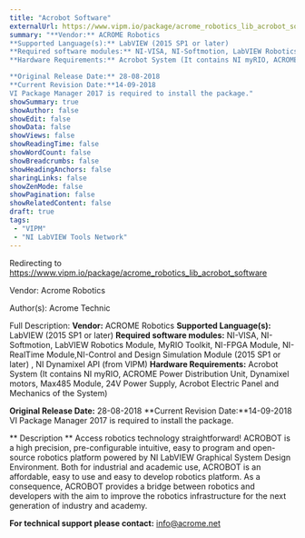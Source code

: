 ```yaml
---
title: "Acrobot Software"
externalUrl: https://www.vipm.io/package/acrome_robotics_lib_acrobot_software
summary: "**Vendor:** ACROME Robotics
**Supported Language(s):** LabVIEW (2015 SP1 or later)
**Required software modules:** NI-VISA, NI-Softmotion, LabVIEW Robotics Module, MyRIO Toolkit, NI-FPGA Module, NI-RealTime Module,NI-Control and Design Simulation Module (2015 SP1 or later) , NI Dynamixel API (from VIPM)
**Hardware Requirements:** Acrobot System (It contains NI myRIO, ACROME Power Distribution Unit, Dynamixel motors, Max485 Module, 24V Power Supply, Acrobot Electric Panel and Mechanics of the System)

**Original Release Date:** 28-08-2018
**Current Revision Date:**14-09-2018
VI Package Manager 2017 is required to install the package."
showSummary: true
showAuthor: false
showEdit: false
showData: false
showViews: false
showReadingTime: false
showWordCount: false
showBreadcrumbs: false
showHeadingAnchors: false
sharingLinks: false
showZenMode: false
showPagination: false
showRelatedContent: false
draft: true
tags:
 - "VIPM"
 - "NI LabVIEW Tools Network"
---
```


Redirecting to https://www.vipm.io/package/acrome_robotics_lib_acrobot_software

Vendor: Acrome Robotics

Author(s): Acrome Technic
 
Full Description:
**Vendor:** ACROME Robotics
**Supported Language(s):** LabVIEW (2015 SP1 or later)
**Required software modules:** NI-VISA, NI-Softmotion, LabVIEW Robotics Module, MyRIO Toolkit, NI-FPGA Module, NI-RealTime Module,NI-Control and Design Simulation Module (2015 SP1 or later) , NI Dynamixel API (from VIPM)
**Hardware Requirements:** Acrobot System (It contains NI myRIO, ACROME Power Distribution Unit, Dynamixel motors, Max485 Module, 24V Power Supply, Acrobot Electric Panel and Mechanics of the System)

**Original Release Date:** 28-08-2018
**Current Revision Date:**14-09-2018
VI Package Manager 2017 is required to install the package.

** Description **
   Access robotics technology straightforward! ACROBOT is a high precision, pre-configurable intuitive, easy to program and open-source robotics platform powered by NI LabVIEW Graphical System Design Environment.
   Both for industrial and academic use, ACROBOT is an affordable, easy to use and easy to develop robotics platform. As a consequence, ACROBOT provides a bridge between robotics and developers with the aim to improve the robotics infrastructure for the next generation of industry and academy.

**For technical support please contact:** info@acrome.net